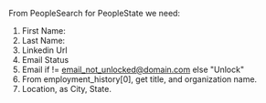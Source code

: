 From PeopleSearch for PeopleState we need: 
1. First Name:
2. Last Name:
3. Linkedin Url
4. Email Status
5. Email if != email_not_unlocked@domain.com else "Unlock"
6. From employment_history[0], get title, and organization name. 
7. Location, as City, State.